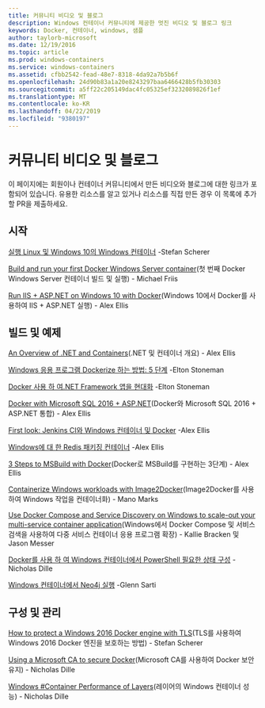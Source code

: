 ```yaml
---
title: 커뮤니티 비디오 및 블로그
description: Windows 컨테이너 커뮤니티에 제공한 멋진 비디오 및 블로그 링크
keywords: Docker, 컨테이너, windows, 샘플
author: taylorb-microsoft
ms.date: 12/19/2016
ms.topic: article
ms.prod: windows-containers
ms.service: windows-containers
ms.assetid: cfbb2542-fead-48e7-8318-4da92a7b5b6f
ms.openlocfilehash: 24d90b83a1a20e8243297baa6466428b5fb30303
ms.sourcegitcommit: a5ff22c205149dac4fc05325ef3232089826f1ef
ms.translationtype: MT
ms.contentlocale: ko-KR
ms.lasthandoff: 04/22/2019
ms.locfileid: "9380197"
---
```

# <a name="community-videos-and-blogs"></a>커뮤니티 비디오 및 블로그

이 페이지에는 회원이나 컨테이너 커뮤니티에서 만든 비디오와 블로그에 대한 링크가 포함되어 있습니다.  유용한 리소스를 알고 있거나 리소스를 직접 만든 경우 이 목록에 추가할 PR을 제출하세요.

## <a name="getting-started"></a>시작

[실행 Linux 및 Windows 10의 Windows 컨테이너](https://stefanscherer.github.io/run-linux-and-windows-containers-on-windows-10/) -Stefan Scherer

[Build and run your first Docker Windows Server container](https://blog.docker.com/2016/09/build-your-first-docker-windows-server-container/)(첫 번째 Docker Windows Server 컨테이너 빌드 및 실행) - Michael Friis

[Run IIS + ASP.NET on Windows 10 with Docker](https://blog.alexellis.io/run-iis-asp-net-on-windows-10-with-docker/)(Windows 10에서 Docker를 사용하여 IIS + ASP.NET 실행) - Alex Ellis

## <a name="building-and-examples"></a>빌드 및 예제

[An Overview of .NET and Containers](https://blog.alexellis.io/docker-dotnet-containers/)(.NET 및 컨테이너 개요) - Alex Ellis

[Windows 응용 프로그램 Dockerize 하는 방법: 5 단계](https://blog.sixeyed.com/how-to-dockerize-windows-applications/) -Elton Stoneman

[Docker 사용 하 여.NET Framework 앱을 현대화](https://www.pluralsight.com/courses/modernizing-dotnet-framework-apps-docker?clickid=UVL20JTFpzK6UDSX5n1b5zmyUkgWUPWOz3Pjwg0&irgwc=1&mpid=1197078&utm_source=impactradius&utm_medium=digital_affiliate&utm_campaign=1197078&aid=7010a000001xAKZAA2) -Elton Stoneman

[Docker with Microsoft SQL 2016 + ASP.NET](https://blog.alexellis.io/docker-does-sql2016-aspnet/)(Docker와 Microsoft SQL 2016 + ASP.NET 통합) - Alex Ellis

[First look: Jenkins CI와 Windows 컨테이너 및 Docker](https://blog.alexellis.io/continuous-integration-docker-windows-containers/) -Alex Ellis

[Windows에 대 한 Redis 패키징 컨테이너](https://blog.alexellis.io/packaging-windows-containers/) -Alex Ellis

[3 Steps to MSBuild with Docker](https://blog.alexellis.io/3-steps-to-msbuild-with-docker/)(Docker로 MSBuild를 구현하는 3단계) - Alex Ellis

[Containerize Windows workloads with Image2Docker](https://blog.docker.com/2016/10/containerize-windows-workloads-image2docker/)(Image2Docker를 사용하여 Windows 작업을 컨테이너화) - Mano Marks

[Use Docker Compose and Service Discovery on Windows to scale-out your multi-service container application](https://blogs.technet.microsoft.com/virtualization/2016/10/18/use-docker-compose-and-service-discovery-on-windows-to-scale-out-your-multi-service-container-application/)(Windows에서 Docker Compose 및 서비스 검색을 사용하여 다중 서비스 컨테이너 응용 프로그램 확장) - Kallie Bracken 및 Jason Messer

[Docker를 사용 하 여 Windows 컨테이너에서 PowerShell 필요한 상태 구성](https://dille.name/blog/2016/06/17/powershell-desired-state-configuration-psdsc-in-windows-containers-using-docker/) -Nicholas Dille

[Windows 컨테이너에서 Neo4j 실행](https://glennsarti.github.io/blog/neo4j-nano-containers) -Glenn Sarti

## <a name="configuration-and-managment"></a>구성 및 관리

[How to protect a Windows 2016 Docker engine with TLS](https://stefanscherer.github.io/protecting-a-windows-2016-docker-engine-with-tls/)(TLS를 사용하여 Windows 2016 Docker 엔진을 보호하는 방법) - Stefan Scherer

[Using a Microsoft CA to secure Docker](https://dille.name/blog/2016/11/08/using-a-microsoft-ca-to-secure-docker/)(Microsoft CA를 사용하여 Docker 보안 유지) - Nicholas Dille 

[Windows #Container Performance of Layers](https://dille.name/blog/2017/01/13/windows-container-performance-of-layers/)(레이어의 Windows 컨테이너 성능) - Nicholas Dille
